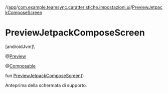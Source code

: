 //[app](../../index.md)/[com.example.teamsync.caratteristiche.impostazioni.ui](index.md)/[PreviewJetpackComposeScreen](-preview-jetpack-compose-screen.md)

# PreviewJetpackComposeScreen

[androidJvm]\

@[Preview](https://developer.android.com/reference/kotlin/androidx/compose/ui/tooling/preview/Preview.html)

@[Composable](https://developer.android.com/reference/kotlin/androidx/compose/runtime/Composable.html)

fun [PreviewJetpackComposeScreen](-preview-jetpack-compose-screen.md)()

Anteprima della schermata di supporto.
